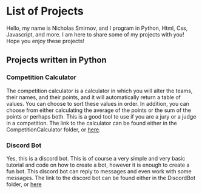 # List of Projects

Hello, my name is Nicholas Smirnov, and I program in Python, Html, Css, Javascript, and more. I am here to share some of my projects with you! Hope you enjoy these projects!

## Projects written in Python

### Competition Calculator

The competition calculator is a calculator in which you will alter the teams, their names, and their points, and it will automatically return a table of values. You can choose to sort these values in order. In addition, you can choose from either calculating the average of the points or the sum of the points or perhaps both. This is a good tool to use if you are a jury or a judge in a competition. The link to the calculator can be found either in the CompetitionCalculator folder, or [here](https://github.com/PythonCoderNick/Projects/tree/main/CompetitionCalculator).

### Discord Bot

Yes, this is a discord bot. This is of course a very simple and very basic tutorial and code on how to create a bot, however it is enough to create a fun bot. This discord bot can reply to messages and even work with some messages. The link to the discord bot can be found either in the DiscordBot folder, or [here](https://github.com/PythonCoderNick/Projects/tree/main/DiscordBot)
